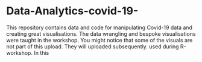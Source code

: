 # Data-Analytics-covid-19-
This repository contains data and code for manipulating Covid-19 data and creating great visualisations. The data wrangling and bespoke visualisations were taught in the workshop. You might notice that some of the visuals are not part of this upload. They will uploaded subsequently. used during R-workshop. In this 
